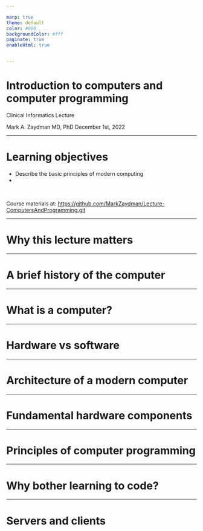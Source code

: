 ```yaml
---

marp: true
theme: default
color: #000
backgroundColor: #fff
paginate: true
enableHtml: true	


---
```

# Introduction to computers and computer programming

Clinical Informatics Lecture

Mark A. Zaydman MD, PhD
December 1st, 2022

---

# Learning objectives

- Describe the basic principles of modern computing
- 

<br>

Course materials at: https://github.com/MarkZaydman/Lecture-ComputersAndProgramming.git


---

# Why this lecture matters

 
---


# A brief history of the computer

---

# What is a computer?
 
---

# Hardware vs software
 
---

# Architecture of a modern computer

---

# Fundamental hardware components

---

# Principles of computer programming

---

# Why bother learning to code?

---

# 

# Servers and clients



